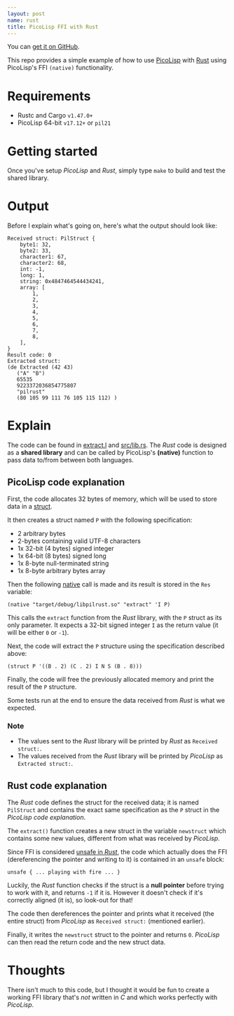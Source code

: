 ```yaml
---
layout: post
name: rust
title: PicoLisp FFI with Rust
---
```


You can [get it on GitHub](https://github.com/aw/picolisp-rust).

This repo provides a simple example of how to use [PicoLisp](https://software-lab.de/down.html) with [Rust](https://www.rust-lang.org/tools/install) using PicoLisp's FFI `(native)` functionality.

# Requirements

  * Rustc and Cargo `v1.47.0+`
  * PicoLisp 64-bit `v17.12+` or `pil21`

# Getting started

Once you've setup _PicoLisp_ and _Rust_, simply type `make` to build and test the shared library.

# Output

Before I explain what's going on, here's what the output should look like:

```
Received struct: PilStruct {
    byte1: 32,
    byte2: 33,
    character1: 67,
    character2: 68,
    int: -1,
    long: 1,
    string: 0x4847464544434241,
    array: [
        1,
        2,
        3,
        4,
        5,
        6,
        7,
        8,
    ],
}
Result code: 0
Extracted struct:
(de Extracted (42 43)
   ("A" "B")
   65535
   9223372036854775807
   "pilrust"
   (80 105 99 111 76 105 115 112) )
```

# Explain

The code can be found in [extract.l](extract.l) and [src/lib.rs](src/lib.rs). The _Rust_ code is designed as a **shared library** and can be called by PicoLisp's **(native)** function to pass data to/from between both languages.

## PicoLisp code explanation

First, the code allocates 32 bytes of memory, which will be used to store data in a [struct](https://software-lab.de/doc/refS.html#struct).

It then creates a struct named `P` with the following specification:

  * 2 arbitrary bytes
  * 2-bytes containing valid UTF-8 characters
  * 1x 32-bit (4 bytes) signed integer
  * 1x 64-bit (8 bytes) signed long
  * 1x 8-byte null-terminated string
  * 1x 8-byte arbitrary bytes array

Then the following [native](https://software-lab.de/doc/refN.html#native) call is made and its result is stored in the `Res` variable:

```picolisp
(native "target/debug/libpilrust.so" "extract" 'I P)
```

This calls the `extract` function from the _Rust_ library, with the `P` struct as its only parameter. It expects a 32-bit signed integer `I` as the return value (it will be either `0` or `-1`).

Next, the code will extract the `P` structure using the specification described above:

```
(struct P '((B . 2) (C . 2) I N S (B . 8)))
```

Finally, the code will free the previously allocated memory and print the result of the `P` structure.

Some tests run at the end to ensure the data received from _Rust_ is what we expected.

### Note

  * The values sent to the _Rust_ library will be printed by _Rust_ as `Received struct:`.
  * The values received from the _Rust_ library will be printed by _PicoLisp_ as `Extracted struct:`.

## Rust code explanation

The _Rust_ code defines the struct for the received data; it is named `PilStruct` and contains the exact same specification as the `P` struct in the _PicoLisp code explanation_.

The `extract()` function creates a new struct in the variable `newstruct` which contains some new values, different from what was received by _PicoLisp_.

Since FFI is considered [unsafe in _Rust_](https://doc.rust-lang.org/book/ch19-01-unsafe-rust.html), the code which actually does the FFI (dereferencing the pointer and writing to it) is contained in an `unsafe` block:

```
unsafe { ... playing with fire ... }
```

Luckily, the _Rust_ function checks if the struct is a **null pointer** before trying to work with it, and returns `-1` if it is. However it doesn't check if it's correctly aligned (it is), so look-out for that!

The code then dereferences the pointer and prints what it received (the entire struct) from _PicoLisp_ as `Received struct:` (mentioned earlier).

Finally, it writes the `newstruct` struct to the pointer and returns `0`. _PicoLisp_ can then read the return code and the new struct data.

# Thoughts

There isn't much to this code, but I thought it would be fun to create a working FFI library that's _not_ written in _C_ and which works perfectly with _PicoLisp_.
